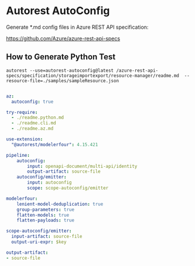 # Autorest AutoConfig

Generate *.md config files in Azure REST API specification:

https://github.com/Azure/azure-rest-api-specs

## How to Generate Python Test

    autorest --use=autorest-autoconfig@latest /azure-rest-api-specs/specification/storageimportexport/resource-manager/readme.md  --resource-file=./samples/sampleResource.json

``` yaml

az:
  autoconfig: true

try-require:
  - ./readme.python.md
  - ./readme.cli.md
  - ./readme.az.md

use-extension:
  "@autorest/modelerfour": 4.15.421

pipeline:
    autoconfig:
        input: openapi-document/multi-api/identity  
        output-artifact: source-file
    autoconfig/emitter:
        input: autoconfig
        scope: scope-autoconfig/emitter

modelerfour:
    lenient-model-deduplication: true
    group-parameters: true
    flatten-models: true
    flatten-payloads: true

scope-autoconfig/emitter:
  input-artifact: source-file
  output-uri-expr: $key

output-artifact:
- source-file
```
